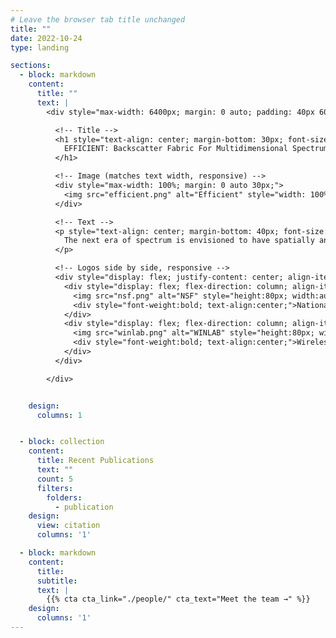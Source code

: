 ```yaml
---
# Leave the browser tab title unchanged
title: ""  
date: 2022-10-24
type: landing

sections:
  - block: markdown
    content:
      title: ""
      text: |
        <div style="max-width: 6400px; margin: 0 auto; padding: 40px 60px; box-sizing: border-box;">

          <!-- Title -->
          <h1 style="text-align: center; margin-bottom: 30px; font-size: 2.5em;">
            EFFICIENT: Backscatter Fabric For Multidimensional Spectrum Situational Awareness and Protection
          </h1>

          <!-- Image (matches text width, responsive) -->
          <div style="max-width: 100%; margin: 0 auto 30px;">
            <img src="efficient.png" alt="Efficient" style="width: 100%; height: auto; max-width: 1200px; display: block;">
          </div>

          <!-- Text -->
          <p style="text-align: center; margin-bottom: 40px; font-size: 1.1em; line-height: 1.6;">
            The next era of spectrum is envisioned to have spatially and spectrally adjacent systems that are dynamic, resulting in frequent cross-system interference. This project enables affordable, accurate, near-real-time spectrum situational awareness, including simple spectrum sensing algorithms, distributed mechanisms, and relevant spectrum sensing hardware. In addition, it targets mechanisms at the physical layer that provide radio waveform protection against unwanted interference without modifying existing infrastructure. Techniques include model-based and machine learning approaches, focusing on multidimensional awareness and interference protection. The work aims to demonstrate these principles in the FR3 band using the COSMOS Testbed for next-generation wireless coexistence scenarios.
          </p>

          <!-- Logos side by side, responsive -->
          <div style="display: flex; justify-content: center; align-items: flex-start; gap: 80px; flex-wrap: wrap;">
            <div style="display: flex; flex-direction: column; align-items: center; gap: 10px; flex: 1 1 200px; max-width: 200px;">
              <img src="nsf.png" alt="NSF" style="height:80px; width:auto; max-width:100%;">
              <div style="font-weight:bold; text-align:center;">National Science Foundation (NSF)</div>
            </div>
            <div style="display: flex; flex-direction: column; align-items: center; gap: 10px; flex: 1 1 200px; max-width: 200px;">
              <img src="winlab.png" alt="WINLAB" style="height:80px; width:auto; max-width:100%;">
              <div style="font-weight:bold; text-align:center;">Wireless Information Network Laboratory (WINLAB)</div>
            </div>
          </div>

        </div>


    design:
      columns: 1


  - block: collection
    content:
      title: Recent Publications
      text: ""
      count: 5
      filters:
        folders:
          - publication
    design:
      view: citation
      columns: '1'

  - block: markdown
    content:
      title:
      subtitle:
      text: |
        {{% cta cta_link="./people/" cta_text="Meet the team →" %}}
    design:
      columns: '1'
---
```


